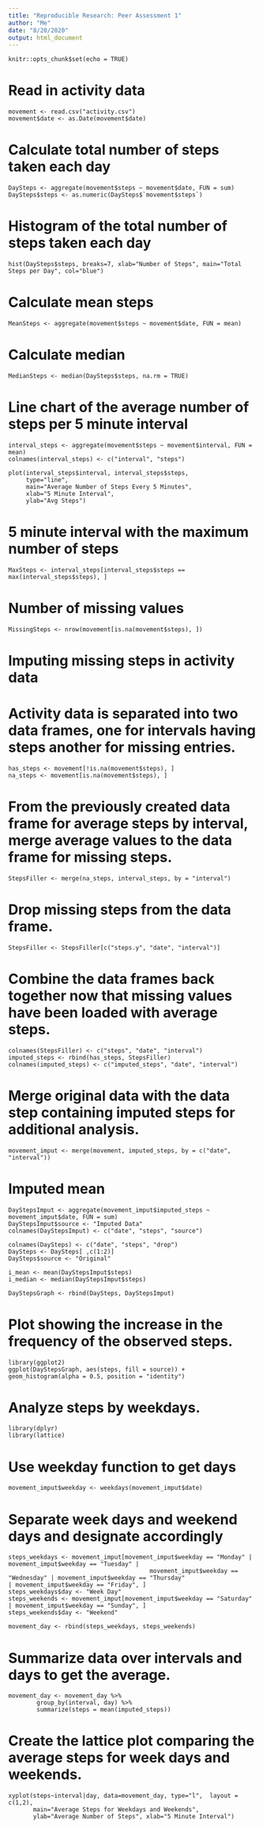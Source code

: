 ```yaml
---
title: "Reproducible Research: Peer Assessment 1"
author: "Me"
date: "8/20/2020"
output: html_document
---
```


```{r setup, include=FALSE}
knitr::opts_chunk$set(echo = TRUE)
```

# Read in activity data

```{r movement}
movement <- read.csv("activity.csv")
movement$date <- as.Date(movement$date)
```

# Calculate total number of steps taken each day

``` {r }
DaySteps <- aggregate(movement$steps ~ movement$date, FUN = sum)
DaySteps$steps <- as.numeric(DaySteps$`movement$steps`)
```
# Histogram of the total number of steps taken each day
```{r }
hist(DaySteps$steps, breaks=7, xlab="Number of Steps", main="Total Steps per Day", col="blue")
```

# Calculate mean steps
``` {r }
MeanSteps <- aggregate(movement$steps ~ movement$date, FUN = mean)
```

# Calculate median
```{r }
MedianSteps <- median(DaySteps$steps, na.rm = TRUE)
```

# Line chart of the average number of steps per 5 minute interval 
``` {r }
interval_steps <- aggregate(movement$steps ~ movement$interval, FUN = mean)
colnames(interval_steps) <- c("interval", "steps")

plot(interval_steps$interval, interval_steps$steps, 
     type="line", 
     main="Average Number of Steps Every 5 Minutes",
     xlab="5 Minute Interval", 
     ylab="Avg Steps")
```
# 5 minute interval with the maximum number of steps
```{r }
MaxSteps <- interval_steps[interval_steps$steps == max(interval_steps$steps), ]
```

# Number of missing values
```{r }
MissingSteps <- nrow(movement[is.na(movement$steps), ])
```

# Imputing missing steps in activity data

# Activity data is separated into two data frames, one for intervals having steps another for missing entries.
```{r }
has_steps <- movement[!is.na(movement$steps), ]
na_steps <- movement[is.na(movement$steps), ]
```

# From the previously created data frame for average steps by interval, merge average values to the data frame for missing steps.
```{r }
StepsFiller <- merge(na_steps, interval_steps, by = "interval")
```

# Drop missing steps from the data frame.
```{r }
StepsFiller <- StepsFiller[c("steps.y", "date", "interval")]
```

# Combine the data frames back together now that missing values have been loaded with average steps.
```{r }
colnames(StepsFiller) <- c("steps", "date", "interval")
imputed_steps <- rbind(has_steps, StepsFiller)
colnames(imputed_steps) <- c("imputed_steps", "date", "interval")
```

# Merge original data with the data step containing imputed steps for additional analysis.
```{r }
movement_imput <- merge(movement, imputed_steps, by = c("date", "interval"))
```

# Imputed mean 
```{r }
DayStepsImput <- aggregate(movement_imput$imputed_steps ~ movement_imput$date, FUN = sum)
DayStepsImput$source <- "Imputed Data"
colnames(DayStepsImput) <- c("date", "steps", "source")

colnames(DaySteps) <- c("date", "steps", "drop")
DaySteps <- DaySteps[ ,c(1:2)]
DaySteps$source <- "Original"

i_mean <- mean(DayStepsImput$steps)
i_median <- median(DayStepsImput$steps)

DayStepsGraph <- rbind(DaySteps, DayStepsImput)
```

# Plot showing the increase in the frequency of the observed steps.
```{r }
library(ggplot2)
ggplot(DayStepsGraph, aes(steps, fill = source)) + geom_histogram(alpha = 0.5, position = "identity")
```

# Analyze steps by weekdays.
```{r }
library(dplyr)
library(lattice)
```

# Use weekday function to get days
```{r }
movement_imput$weekday <- weekdays(movement_imput$date)
```

# Separate week days and weekend days and designate accordingly
```{r }
steps_weekdays <- movement_imput[movement_imput$weekday == "Monday" | movement_imput$weekday == "Tuesday" |
                                        movement_imput$weekday == "Wednesday" | movement_imput$weekday == "Thursday"                                         | movement_imput$weekday == "Friday", ]
steps_weekdays$day <- "Week Day"
steps_weekends <- movement_imput[movement_imput$weekday == "Saturday" | movement_imput$weekday == "Sunday", ]
steps_weekends$day <- "Weekend"

movement_day <- rbind(steps_weekdays, steps_weekends)
```

# Summarize data over intervals and days to get the average.
```{r }
movement_day <- movement_day %>%
        group_by(interval, day) %>%
        summarize(steps = mean(imputed_steps))
```

# Create the lattice plot comparing the average steps for week days and weekends.
```{r }
xyplot(steps~interval|day, data=movement_day, type="l",  layout = c(1,2),
       main="Average Steps for Weekdays and Weekends", 
       ylab="Average Number of Steps", xlab="5 Minute Interval")
```


